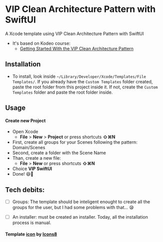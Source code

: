 # VIP Clean Architecture Pattern with SwiftUI

A Xcode template using VIP Clean Architecture Pattern with SwiftUI
* It's based on Kodeo course:
    - [Getting Started With the VIP Clean Architecture Pattern](https://www.kodeco.com/29416318-getting-started-with-the-vip-clean-architecture-pattern)

## Installation

* To install, look inside `~/Library/Developer/Xcode/Templates/File Templates/`. If you already have the `Custom Templates` folder created, paste the root folder from this project inside it. If not, create the `Custom Templates` folder and paste the root folder inside.
    
## Usage

#### Create new Project

* Open Xcode
    - **File** > **New** > **Project** or press shortcuts **⇧⌘N**
* First, create all groups for your Scenes following the pattern: Domain/Scenes
* Second, create a folder with the Scene Name
* Than, create a new file: 
    - **File** > **New** or press shortcuts **⇧⌘N**
* Choice **VIP SwiftUI**
* Done! 😄🎉

## Tech debits:

- [ ] Groups: The template should be inteligent enought to create all the groups for the user, but I had some problems with that... 😪
- [ ] An installer: must be created an installer. Today, all the installation process is manual.


#### Template [icon](https://icons8.com/icon/beYUNPWBUGT1/swiftui) by [Icons8](https://icons8.com)
